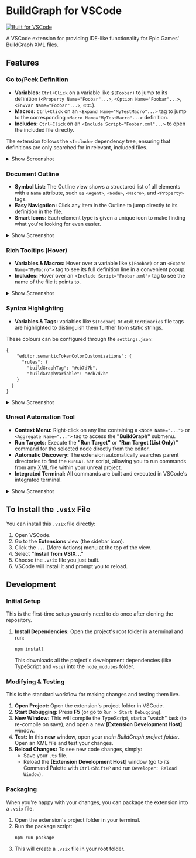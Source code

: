 # BuildGraph for VSCode

[![Built for VSCode](https://img.shields.io/badge/built%20for-VSCode-blue.svg)](https://code.visualstudio.com/)

A VSCode extension for providing IDE-like functionality for Epic Games' BuildGraph XML files.

## Features

### Go to/Peek Definition

* **Variables:** `Ctrl+Click` on a variable like `$(Foobar)` to jump to its definition (`<Property Name="Foobar"...>`, `<Option Name="Foobar"...>`, `<EnvVar Name="Foobar"...>`, etc.).
* **Macros:** `Ctrl+Click` on an `<Expand Name="MyTestMacro"...>` tag to jump to the corresponding `<Macro Name="MyTestMacro"...>` definition.
* **Includes:** `Ctrl+Click` on an `<Include Script="Foobar.xml"...>` to open the included file directly.

The extension follows the `<Include>` dependency tree, ensuring that definitions are only searched for in relevant, included files.
 
 
<details>
<summary>Show Screenshot</summary>

![Peek Definition](./images/peek.jpg)
</details>

### Document Outline

* **Symbol List:** The Outline view shows a structured list of all elements with a `Name` attribute, such as `<Agent>`, `<Node>`, `<Macro>`, and `<Property>` tags.
* **Easy Navigation:** Click any item in the Outline to jump directly to its definition in the file.
* **Smart Icons:** Each element type is given a unique icon to make finding what you're looking for even easier.

<details>
<summary>Show Screenshot</summary>

![Outline Preview](./images/outliner.jpg)
</details>

### Rich Tooltips (Hover)

* **Variables & Macros:** Hover over a variable like `$(Foobar)` or an `<Expand Name="MyMacro">` tag to see its full definition line in a convenient popup.
* **Includes:** Hover over an `<Include Script="Foobar.xml">` tag to see the name of the file it points to.

<details>
<summary>Show Screenshot</summary>

![Tooltip Preview](./images/tooltip.jpg)
</details>

### Syntax Highlighting

* **Variables & Tags:** variables like `$(Foobar)` or `#EditorBinaries` file tags are highlighted to distinguish them further from static strings.

These colours can be configured through the `settings.json`:
```
{
    "editor.semanticTokenColorCustomizations": {
      "rules": {
        "buildGraphTag": "#cb7d7b",
        "buildGraphVariable": "#cb7d7b"
    }
  }
}
```

<details>
<summary>Show Screenshot</summary>

![Tooltip Preview](./images/highlights.jpg)
</details>

### Unreal Automation Tool

* **Context Menu:** Right-click on any line containing a `<Node Name="...">` or `<Aggregate Name="...">` tag to access the **"BuildGraph"** submenu.
* **Run Targets:** Execute the **"Run Target"** or **"Run Target (List Only)"** command for the selected node directly from the editor.
* **Automatic Discovery:** The extension automatically searches parent directories to find the `RunUAT.bat` script, allowing you to run commands from any XML file within your unreal project.
* **Integrated Terminal:** All commands are built and executed in VSCode's integrated terminal.

<details>
<summary>Show Screenshot</summary>

![Tooltip Preview](./images/uat.jpg)
</details>

## To Install the `.vsix` File

You can install this `.vsix` file directly:

1.  Open VSCode.
2.  Go to the **Extensions** view (the sidebar icon).
3.  Click the **`...`** (More Actions) menu at the top of the view.
4.  Select **"Install from VSIX..."**
5.  Choose the `.vsix` file you just built.
6.  VSCode will install it and prompt you to reload.

## Development

### Initial Setup

This is the first-time setup you only need to do once after cloning the repository.

1.  **Install Dependencies:** Open the project's root folder in a terminal and run:
    ```bash
    npm install
    ```
    This downloads all the project's development dependencies (like TypeScript and `vsce`) into the `node_modules` folder.

### Modifying & Testing

This is the standard workflow for making changes and testing them live.

1.  **Open Project:** Open the extension's project folder in VSCode.
2.  **Start Debugging:** Press **F5** (or go to `Run > Start Debugging`).
3.  **New Window:** This will compile the TypeScript, start a "watch" task (to re-compile on save), and open a new **[Extension Development Host]** window.
4.  **Test:** In this **new** window, open your *main BuildGraph project folder*. Open an XML file and test your changes.
5.  **Reload Changes:** To see new code changes, simply:
    * Save your `.ts` file.
    * Reload the **[Extension Development Host]** window (go to its Command Palette with `Ctrl+Shift+P` and run `Developer: Reload Window`).

### Packaging

When you're happy with your changes, you can package the extension into a `.vsix` file.

1.  Open the extension's project folder in your terminal.
2.  Run the package script:
    ```bash
    npm run package
    ```
3.  This will create a `.vsix` file in your root folder.

